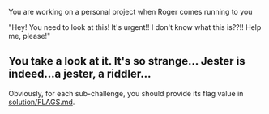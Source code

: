 You are working on a personal project when Roger comes running to you

"Hey! You need to look at this! It's urgent!! I don't know what this is??!! Help me, please!"

You take a look at it. It's so strange...
Jester is indeed...a jester, a riddler...
---
Obviously, for each sub-challenge, you should provide its flag value in [solution/FLAGS.md](solution/FLAGS.md).
